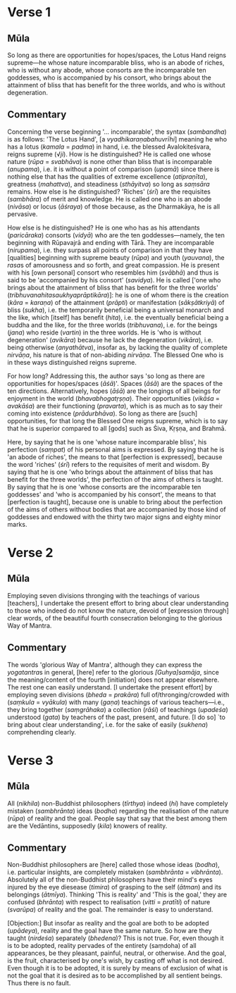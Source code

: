 # Verse 1
## Mūla
So long as there are opportunities for hopes/spaces, the Lotus Hand reigns supreme—he whose nature incomparable bliss, who is an abode of riches, who is without any abode, whose consorts are the incomparable ten goddesses, who is accompanied by his consort, who brings about the attainment of bliss that has benefit for the three worlds, and who is without degeneration.

## Commentary
Concerning the verse beginning '... incomparable', the syntax (*sambandha*) is as follows: 'The Lotus Hand', [a *vyadhikaraṇabahuvrīhi*] meaning he who has a lotus (*kamala* = *padma*) in hand, i.e. the blessed Avalokiteśvara, reigns supreme (√*ji*). How is he distinguished? He is called one whose nature (*rūpa* = *svabhāva*) is none other than bliss that is incomparable (*anupama*), i.e. it is without a point of comparison (*upamā*) since there is nothing else that has the qualities of extreme excellence (*atipraṇīta*), greatness (*mahattva*), and steadiness (*sthāyitva*) so long as *saṃsāra* remains. How else is he distinguished? 'Riches' (*śrī*) are the requisites (*sambhāra*) of merit and knowledge. He is called one who is an abode (*nivāsa*) or locus (*āśraya*) of those because, as the Dharmakāya, he is all pervasive.

How else is he distinguished? He is one who has as his attendants (*paricāraka*) consorts (*vidyā*) who are the ten goddesses—namely, the ten beginning with Rūpavajrā and ending with Tārā. They are incomparable (*nirupama*), i.e. they surpass all points of comparison in that they have [qualities] beginning with supreme beauty (*rūpa*) and youth (*yauvana*), the *rasa*s of amorousness and so forth, and great compassion. He is present with his [own personal] consort who resembles him (*svābhā*) and thus is said to be 'accompanied by his consort' (*savidya*). He is called ['one who brings about the attainment of bliss that has benefit for the three worlds' (*tribhuvanahitasaukhyaprāptikāra*)]: he is one of whom there is the creation (*kāra* = *karaṇa*) of the attainment (*prāpti*) or manifestation (*sākṣātkriyā*) of bliss (*sukha*), i.e. the temporarily beneficial being a universal monarch and the like, which [itself] has benefit (*hita*), i.e. the eventually beneficial being a buddha and the like, for the three worlds (*tribhuvana*), i.e. for the beings (*jana*) who reside (*vartin*) in the three worlds. He is 'who is without degeneration' (*avikāra*) because he lack the degeneration (*vikāra*), i.e. being otherwise (*anyathātva*), insofar as, by lacking the quality of complete *nirvāṇa*, his nature is that of non-abiding *nirvāṇa*. The Blessed One who is in these ways distinguished reigns supreme.

For how long? Addressing this, the author says 'so long as there are opportunities for hopes/spaces (*āśā*)'. Spaces (*āśā*) are the spaces of the ten directions. Alternatively, hopes (*āśā*) are the longings of all beings for enjoyment in the world (*bhavabhogatṛṣṇa*). Their opportunities (*vikāśa* = *avakāśa*) are their functioning (*pravarta*), which is as much as to say their coming into existence (*prādurbhāva*). So long as there are [such] opportunities, for that long the Blessed One reigns supreme, which is to say that he is superior compared to all [gods] such as Śiva, Kṛṣṇa, and Brahmā.

[^1]: The compound also appears in the *Madhyantavibhāgaṭīkā* and the ‘*Yoga Lehrbuch*'

Here, by saying that he is one 'whose nature incomparable bliss', his perfection (*saṃpat*) of his personal aims is expressed. By saying that he is 'an abode of riches', the means to that [perfection is expressed], because the word 'riches' (*śrī*) refers to the requisites of merit and wisdom. By saying that he is one 'who brings about the attainment of bliss that has benefit for the three worlds', the perfection of the aims of others is taught. By saying that he is one 'whose consorts are the incomparable ten goddesses' and 'who is accompanied by his consort', the means to that [perfection is taught], because one is unable to bring about the perfection of the aims of others without bodies that are accompanied by those kind of goddesses and endowed with the thirty two major signs and eighty minor marks.

# Verse 2
## Mūla
Employing seven divisions thronging with the teachings of various [teachers], I undertake the present effort to bring about clear understanding to those who indeed do not know the nature, devoid of [expression through] clear words, of the beautiful fourth consecration belonging to the glorious Way of Mantra.

## Commentary
The words 'glorious Way of Mantra', although they can express the *yogatantra*s in general, [here] refer to the glorious *[Guhya]samāja*, since the meaning/content of the fourth [initiation] does not appear elsewhere. The rest one can easily understand. \[I undertake the present effort] by employing seven divisions (*bheda* = *prakāra*) full of/thronging/crowded with (*saṃkula* = *vyākula*) with many (*gaṇa*) teachings of various teachers—i.e., they bring together (*saṃgrāhaka*) a collection (*rāśi*) of teachings (*upadeśa*) understood (*gata*) by teachers of the past, present, and future. \[I do so] `to bring about clear understanding', i.e. for the sake of easily (*sukhena*) comprehending clearly.

# Verse 3
## Mūla
All (*nikhila*) non-Buddhist philosophers (*tīrthya*) indeed (*hi*) have completely mistaken (*sambhrānta*) ideas (*bodha*) regarding the realisation of the nature (*rūpa*) of reality and the goal. People say that say that the best among them are the Vedāntins, supposedly (*kila*) knowers of reality.

## Commentary
Non-Buddhist philosophers are [here] called those whose ideas (*bodha*), i.e. particular insights, are completely mistaken (*sambhrānta* = *vibhrānta*).
Absolutely all of the non-Buddhist philosophers have their mind's eyes injured by the eye diesease (*timira*) of grasping to the self (*ātman*) and its belongings (*ātmīya*).
Thinking 'This is reality' and 'This is the goal,' they are confused (*bhrānta*) with respect to realisation (*vitti* = *pratīti*) of nature (*svarūpa*) of reality and the goal.
The remainder is easy to understand.

\[Objection:] But insofar as reality and the goal are both to be adopted (*upādeya*), reality and the goal have the same nature.
So how are they taught (*nirdeśa*) separately (*bhedena*)?
This is not true.
For, even though it is to be adopted, reality pervades of the entirety (saṃdoha) of all appearances, be they pleasant, painful, neutral, or otherwise. 
And the goal, is the fruit, characterised by one's wish, by casting off what is not desired. 
Even though it is to be adopted, it is surely by means of exclusion of what is not the goal that it is desired as to be accomplished by all sentient beings.
Thus there is no fault.


